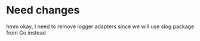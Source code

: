 # Need changes

hmm okay, I need to remove logger adapters since we will use slog package from Go instead
